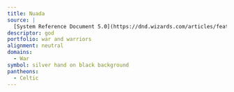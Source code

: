 ```yaml
---
title: Nuada
source: |
  [System Reference Document 5.0](https://dnd.wizards.com/articles/features/systems-reference-document-srd)
descriptor: god
portfolio: war and warriors
alignment: neutral
domains:
  - War
symbol: silver hand on black background
pantheons:
  - Celtic
---
```

